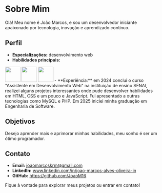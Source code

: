 # Sobre Mim  

Olá! Meu nome é João Marcos, e sou um desenvolvedor iniciante apaixonado por tecnologia, inovação e aprendizado contínuo.  

## Perfil  

- **Especializações:** desenvolvimento web  
- **Habilidades principais:**
<img width='50' height='50' src= "https://cdn.jsdelivr.net/gh/devicons/devicon@latest/icons/threedsmax/threedsmax-original.svg" />
<img width='50' height='50' src= "https://cdn.jsdelivr.net/gh/devicons/devicon@latest/icons/threedsmax/threedsmax-original.svg" />
<img width='50' height='50' src= "https://cdn.jsdelivr.net/gh/devicons/devicon@latest/icons/threedsmax/threedsmax-original.svg" />
- **Experiência:** em 2024 conclui o curso "Assistente em Desenvolvimento Web" na instituição de ensino SENAI, realizei alguns projetos interessantes onde pude desenvolver habilidades em HTML, CSS e um pouco e JavaScript. Fui apresentado a outras tecnologias como MySQL e PHP.
Em 2025 iniciei minha graduação em Engenharia de Software.

## Objetivos  

Desejo aprender mais e aprimorar minhas habilidades, meu sonho é ser um ótimo programador.  

## Contato  

- **Email:** joaomarcoskrm@gmail.com  
- **LinkedIn:** www.linkedin.com/in/joao-marcos-alves-oliveira-in  
- **GitHub:** https://github.com/JoaoM16 

Fique à vontade para explorar meus projetos ou entrar em contato! 
